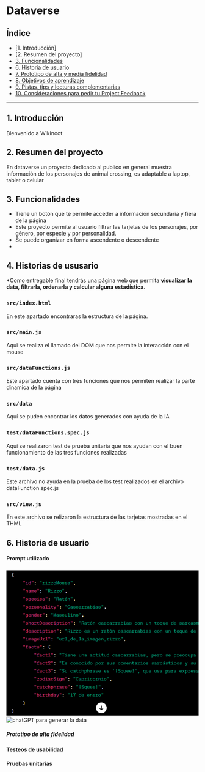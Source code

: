 # Dataverse

## Índice

* [1. Introducción]
* [2. Resumen del proyecto]
* [3. Funcionalidades](#3-funcionalidades)
* [6. Historia de usuario]()
* [7. Prototipo de alta y media fidelidad](#7-hacker-edition)
* [8. Objetivos de aprendizaje](#8-objetivos-de-aprendizaje)
* [9. Pistas, tips y lecturas complementarias](#9-pistas-tips-y-lecturas-complementarias)
* [10. Consideraciones para pedir tu Project Feedback](#10-consideraciones-para-pedir-tu-project-feedback)

***

## 1. Introducción
Bienvenido a Wikinoot


## 2. Resumen del proyecto
En dataverse un proyecto dedicado al publico en general muestra información de los personajes de animal crossing, es adaptable a laptop, tablet o celular


## 3. Funcionalidades

* Tiene un botón que te permite acceder a información secundaria y fiera de la página
* Este proyecto permite al usuario filtrar las tarjetas de los personajes, por género, por especie y por personalidad.
* Se puede organizar en forma ascendente o descendente
* 

## 4. Historias de ususario

*Como entregable final tendrás una página web que permita **visualizar la data,
filtrarla, ordenarla y calcular alguna estadística**.



### `src/index.html`

En este apartado encontraras la estructura de la página.

### `src/main.js`

Aqui se realiza el llamado del DOM que nos permite la interacción con el mouse


### `src/dataFunctions.js`

Este apartado cuenta con tres funciones que nos permiten realizar la parte dinamica de la página
### `src/data`

Aquí se puden encontrar los datos generados con ayuda de la IA

### `test/dataFunctions.spec.js`

Aquí se realizaron test de prueba unitaria que nos ayudan con el buen funcionamiento de las tres funciones realizadas

### `test/data.js`

Este archivo no ayuda en la prueba de los test realizados en el archivo dataFunction.spec.js

### `src/view.js`

En este archivo se relizaron la estructura de las tarjetas mostradas en el THML

## 6. Historia de usuario



#### Prompt utilizado

![chatGPT para generar la data](chat1.png)
![chatGPT para generar la data](chat.png)



##### Prototipo de alta fidelidad


#### Testeos de usabilidad



#### Pruebas unitarias
  
